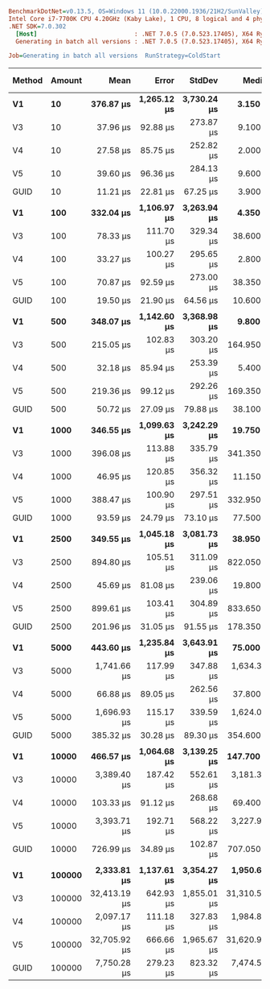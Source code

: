``` ini

BenchmarkDotNet=v0.13.5, OS=Windows 11 (10.0.22000.1936/21H2/SunValley)
Intel Core i7-7700K CPU 4.20GHz (Kaby Lake), 1 CPU, 8 logical and 4 physical cores
.NET SDK=7.0.302
  [Host]                           : .NET 7.0.5 (7.0.523.17405), X64 RyuJIT AVX2 [AttachedDebugger]
  Generating in batch all versions : .NET 7.0.5 (7.0.523.17405), X64 RyuJIT AVX2

Job=Generating in batch all versions  RunStrategy=ColdStart  

```
| Method | Amount |         Mean |       Error |      StdDev |        Median | Ratio | RatioSD |      Gen0 |      Gen1 |      Gen2 | Allocated | Alloc Ratio |
|------- |------- |-------------:|------------:|------------:|--------------:|------:|--------:|----------:|----------:|----------:|----------:|------------:|
|     **V1** |     **10** |    **376.87 μs** | **1,265.12 μs** | **3,730.24 μs** |      **3.150 μs** |  **1.48** |    **5.46** |         **-** |         **-** |         **-** |     **688 B** |        **1.00** |
|     V3 |     10 |     37.96 μs |    92.88 μs |   273.87 μs |      9.100 μs |  2.63 |    1.81 |         - |         - |         - |     728 B |        1.06 |
|     V4 |     10 |     27.58 μs |    85.75 μs |   252.82 μs |      2.000 μs |  0.59 |    0.44 |         - |         - |         - |     872 B |        1.27 |
|     V5 |     10 |     39.60 μs |    96.36 μs |   284.13 μs |      9.600 μs |  2.74 |    1.14 |         - |         - |         - |     728 B |        1.06 |
|   GUID |     10 |     11.21 μs |    22.81 μs |    67.25 μs |      3.900 μs |  1.00 |    0.00 |         - |         - |         - |     688 B |        1.00 |
|        |        |              |             |             |               |       |         |           |           |           |           |             |
|     **V1** |    **100** |    **332.04 μs** | **1,106.97 μs** | **3,263.94 μs** |      **4.350 μs** |  **0.97** |    **4.95** |         **-** |         **-** |         **-** |    **2128 B** |        **1.00** |
|     V3 |    100 |     78.33 μs |   111.70 μs |   329.34 μs |     38.600 μs |  3.75 |    1.24 |         - |         - |         - |    2256 B |        1.06 |
|     V4 |    100 |     33.27 μs |   100.27 μs |   295.65 μs |      2.800 μs |  0.34 |    0.45 |         - |         - |         - |    5376 B |        2.53 |
|     V5 |    100 |     70.87 μs |    92.59 μs |   273.00 μs |     38.350 μs |  3.67 |    1.28 |         - |         - |         - |    2256 B |        1.06 |
|   GUID |    100 |     19.50 μs |    21.90 μs |    64.56 μs |     10.600 μs |  1.00 |    0.00 |         - |         - |         - |    2128 B |        1.00 |
|        |        |              |             |             |               |       |         |           |           |           |           |             |
|     **V1** |    **500** |    **348.07 μs** | **1,142.60 μs** | **3,368.98 μs** |      **9.800 μs** |  **0.68** |    **4.02** |         **-** |         **-** |         **-** |    **8864 B** |        **1.00** |
|     V3 |    500 |    215.05 μs |   102.83 μs |   303.20 μs |    164.950 μs |  4.53 |    1.32 |         - |         - |         - |    9392 B |        1.06 |
|     V4 |    500 |     32.18 μs |    85.94 μs |   253.39 μs |      5.400 μs |  0.19 |    0.30 |         - |         - |         - |   24912 B |        2.81 |
|     V5 |    500 |    219.36 μs |    99.12 μs |   292.26 μs |    169.350 μs |  4.63 |    1.29 |         - |         - |         - |    9392 B |        1.06 |
|   GUID |    500 |     50.72 μs |    27.09 μs |    79.88 μs |     38.100 μs |  1.00 |    0.00 |         - |         - |         - |    8864 B |        1.00 |
|        |        |              |             |             |               |       |         |           |           |           |           |             |
|     **V1** |   **1000** |    **346.55 μs** | **1,099.63 μs** | **3,242.29 μs** |     **19.750 μs** |  **0.71** |    **4.39** |         **-** |         **-** |         **-** |   **16864 B** |        **1.00** |
|     V3 |   1000 |    396.08 μs |   113.88 μs |   335.79 μs |    341.350 μs |  4.40 |    1.05 |         - |         - |         - |   17888 B |        1.06 |
|     V4 |   1000 |     46.95 μs |   120.85 μs |   356.32 μs |     11.150 μs |  0.18 |    0.48 |         - |         - |         - |   48912 B |        2.90 |
|     V5 |   1000 |    388.47 μs |   100.90 μs |   297.51 μs |    332.950 μs |  4.35 |    1.04 |         - |         - |         - |   17888 B |        1.06 |
|   GUID |   1000 |     93.59 μs |    24.79 μs |    73.10 μs |     77.500 μs |  1.00 |    0.00 |         - |         - |         - |   16864 B |        1.00 |
|        |        |              |             |             |               |       |         |           |           |           |           |             |
|     **V1** |   **2500** |    **349.55 μs** | **1,045.18 μs** | **3,081.73 μs** |     **38.950 μs** |  **0.58** |    **3.62** |         **-** |         **-** |         **-** |   **40864 B** |        **1.00** |
|     V3 |   2500 |    894.80 μs |   105.51 μs |   311.09 μs |    822.050 μs |  4.61 |    1.04 |         - |         - |         - |   43392 B |        1.06 |
|     V4 |   2500 |     45.69 μs |    81.08 μs |   239.06 μs |     19.800 μs |  0.14 |    0.28 |         - |         - |         - |  120912 B |        2.96 |
|     V5 |   2500 |    899.61 μs |   103.41 μs |   304.89 μs |    833.650 μs |  4.63 |    0.98 |         - |         - |         - |   43392 B |        1.06 |
|   GUID |   2500 |    201.96 μs |    31.05 μs |    91.55 μs |    178.350 μs |  1.00 |    0.00 |         - |         - |         - |   40864 B |        1.00 |
|        |        |              |             |             |               |       |         |           |           |           |           |             |
|     **V1** |   **5000** |    **443.60 μs** | **1,235.84 μs** | **3,643.91 μs** |     **75.000 μs** |  **0.57** |    **3.55** |         **-** |         **-** |         **-** |   **80864 B** |        **1.00** |
|     V3 |   5000 |  1,741.66 μs |   117.99 μs |   347.88 μs |  1,634.350 μs |  4.60 |    0.77 |         - |         - |         - |   85888 B |        1.06 |
|     V4 |   5000 |     66.88 μs |    89.05 μs |   262.56 μs |     37.800 μs |  0.13 |    0.25 |         - |         - |         - |  240912 B |        2.98 |
|     V5 |   5000 |  1,696.93 μs |   115.17 μs |   339.59 μs |  1,624.050 μs |  4.49 |    0.75 |         - |         - |         - |   85888 B |        1.06 |
|   GUID |   5000 |    385.32 μs |    30.28 μs |    89.30 μs |    354.600 μs |  1.00 |    0.00 |         - |         - |         - |   80864 B |        1.00 |
|        |        |              |             |             |               |       |         |           |           |           |           |             |
|     **V1** |  **10000** |    **466.57 μs** | **1,064.68 μs** | **3,139.25 μs** |    **147.700 μs** |  **0.42** |    **2.03** |         **-** |         **-** |         **-** |  **160864 B** |        **1.00** |
|     V3 |  10000 |  3,389.40 μs |   187.42 μs |   552.61 μs |  3,181.300 μs |  4.69 |    0.66 |         - |         - |         - |  170888 B |        1.06 |
|     V4 |  10000 |    103.33 μs |    91.12 μs |   268.68 μs |     69.400 μs |  0.12 |    0.17 |         - |         - |         - |  480912 B |        2.99 |
|     V5 |  10000 |  3,393.71 μs |   192.71 μs |   568.22 μs |  3,227.900 μs |  4.70 |    0.71 |         - |         - |         - |  170888 B |        1.06 |
|   GUID |  10000 |    726.99 μs |    34.89 μs |   102.87 μs |    707.050 μs |  1.00 |    0.00 |         - |         - |         - |  160864 B |        1.00 |
|        |        |              |             |             |               |       |         |           |           |           |           |             |
|     **V1** | **100000** |  **2,333.81 μs** | **1,137.61 μs** | **3,354.27 μs** |  **1,950.600 μs** |  **0.29** |    **0.31** |         **-** |         **-** |         **-** | **1600864 B** |        **1.00** |
|     V3 | 100000 | 32,413.19 μs |   642.93 μs | 1,855.01 μs | 31,310.550 μs |  4.21 |    0.42 |         - |         - |         - | 1700888 B |        1.06 |
|     V4 | 100000 |  2,097.17 μs |   111.18 μs |   327.83 μs |  1,984.850 μs |  0.27 |    0.03 | 1000.0000 | 1000.0000 | 1000.0000 | 4801584 B |        3.00 |
|     V5 | 100000 | 32,705.92 μs |   666.66 μs | 1,965.67 μs | 31,620.950 μs |  4.25 |    0.40 |         - |         - |         - | 1700888 B |        1.06 |
|   GUID | 100000 |  7,750.28 μs |   279.23 μs |   823.32 μs |  7,474.500 μs |  1.00 |    0.00 |         - |         - |         - | 1600864 B |        1.00 |

